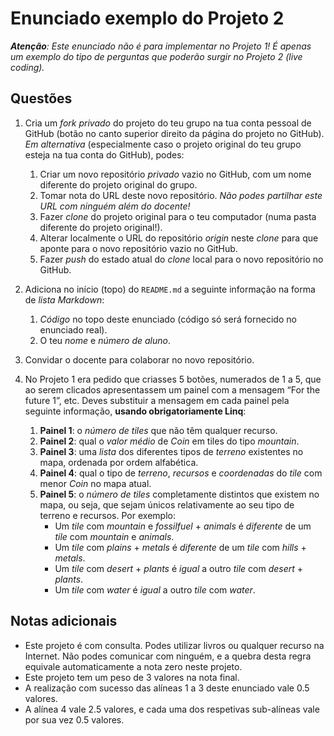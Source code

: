 # Enunciado exemplo do Projeto 2

_**Atenção**: Este enunciado não é para implementar no Projeto 1! É apenas um
exemplo do tipo de perguntas que poderão surgir no Projeto 2 (_live coding_)._

## Questões

1.  Cria um *fork* *privado* do projeto do teu grupo na tua conta
    pessoal de GitHub (botão no canto superior direito da página do
    projeto no GitHub). *Em alternativa* (especialmente caso o projeto
    original do teu grupo esteja na tua conta do GitHub), podes:

    1.  Criar um novo repositório *privado* vazio no GitHub, com um nome
        diferente do projeto original do grupo.
    2.  Tomar nota do URL deste novo repositório. *Não podes partilhar
        este URL com ninguém além do docente\!*
    3.  Fazer *clone* do projeto original para o teu computador (numa
        pasta diferente do projeto original\!).
    4.  Alterar localmente o URL do repositório *origin* neste *clone*
        para que aponte para o novo repositório vazio no GitHub.
    5.  Fazer *push* do estado atual do *clone* local para o novo
        repositório no GitHub.

2.  Adiciona no início (topo) do `README.md` a seguinte informação na
    forma de *lista Markdown*:

    1.  *Código* no topo deste enunciado (código só será fornecido no enunciado
        real).
    2.  O teu *nome* e *número de aluno*.

3.  Convidar o docente para colaborar no novo repositório.

4.  No Projeto 1 era pedido que criasses 5 botões, numerados de 1 a 5,
    que ao serem clicados apresentassem um painel com a mensagem “For
    the future 1”, etc. Deves substituir a mensagem em cada painel pela
    seguinte informação, **usando obrigatoriamente Linq**:

    1.  **Painel 1**: o *número de tiles* que não têm qualquer recurso.
    2.  **Painel 2**: qual o *valor médio* de *Coin* em tiles do tipo
        *mountain*.
    3.  **Painel 3**: uma *lista* dos diferentes tipos de *terreno*
        existentes no mapa, ordenada por ordem alfabética.
    4.  **Painel 4**: qual o tipo de *terreno*, *recursos* e
        *coordenadas* do *tile* com menor *Coin* no mapa atual.
    5.  **Painel 5**: o *número de tiles* completamente distintos que
        existem no mapa, ou seja, que sejam únicos relativamente ao seu
        tipo de terreno e recursos. Por exemplo:
          - Um *tile* com *mountain* e *fossilfuel* + *animals* é
            *diferente* de um *tile* com *mountain* e *animals*.
          - Um *tile* com *plains* + *metals* é *diferente* de um
            *tile* com *hills* + *metals*.
          - Um *tile* com *desert* + *plants* é *igual* a outro *tile*
            com *desert* + *plants*.
          - Um *tile* com *water* é *igual* a outro *tile* com *water*.

## Notas adicionais

- Este projeto é com consulta. Podes utilizar livros ou qualquer
  recurso na Internet. Não podes comunicar com ninguém, e a quebra
  desta regra equivale automaticamente a nota zero neste projeto.
- Este projeto tem um peso de 3 valores na nota final.
- A realização com sucesso das alíneas 1 a 3 deste enunciado vale 0.5
  valores.
- A alínea 4 vale 2.5 valores, e cada uma dos respetivas sub-alíneas
  vale por sua vez 0.5 valores.

